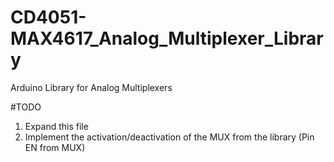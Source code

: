 # CD4051-MAX4617_Analog_Multiplexer_Library
Arduino Library for Analog Multiplexers





#TODO

1. Expand this file
2. Implement the activation/deactivation of the MUX from the library (Pin EN from MUX)

